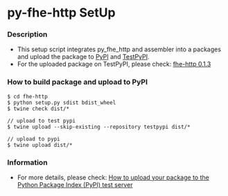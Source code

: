 # py-fhe-http SetUp

### Description
- This setup script integrates py_fhe_http and assembler into a packages and upload the package to [PyPI](https://pypi.org/) and [TestPyPI](https://test.pypi.org/).
- For the uploaded package on TestPyPI, please check: [fhe-http 0.1.3](https://test.pypi.org/project/fhe-http/)

### How to build package and upload to PyPI
```shellscript=
$ cd fhe-http
$ python setup.py sdist bdist_wheel
$ twine check dist/*

// upload to test pypi
$ twine upload --skip-existing --repository testpypi dist/*

// upload to pypi
$ twine upload dist/*
```

### Information
- For more details, please check: [How to upload your package to the Python Package Index (PyPI) test server](https://kynan.github.io/blog/2020/05/23/how-to-upload-your-package-to-the-python-package-index-pypi-test-server)

